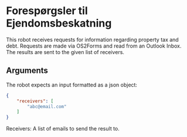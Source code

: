 # Forespørgsler til Ejendomsbeskatning

This robot receives requests for information regarding property tax and debt.
Requests are made via OS2Forms and read from an Outlook Inbox.
The results are sent to the given list of receivers.

## Arguments

The robot expects an input formatted as a json object:

```json
{
    "receivers": [
        "abc@email.com"
    ]
}
```

Receivers: A list of emails to send the result to.
